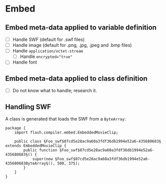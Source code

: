 # Embed

## Embed meta-data applied to variable definition

* [ ] Handle SWF (default for .swf files)
* [ ] Handle image (default for .png, .jpg, .jpeg and .bmp files)
* [ ] Handle `application/octet-stream`
  * [ ] Handle `encrypted="true"`
* [ ] Handle font

## Embed meta-data applied to class definition

* [ ] Do not know what to handle; research it.

## Handling SWF

A class is generated that loads the SWF from a `ByteArray`:

```as3
package {
    import flash.compiler.embed.EmbeddedMovieClip;
   
    public class §Foo_swf$07cd5e28ac9a60a3fdf36db1994e52a6-435680683§ extends EmbeddedMovieClip {
        public function §Foo_swf$07cd5e28ac9a60a3fdf36db1994e52a6-435680683§() {
            super(new §Foo_swf$07cd5e28ac9a60a3fdf36db1994e52a6-435680683ByteArray§(), 500, 375);
        }
    }
}
```